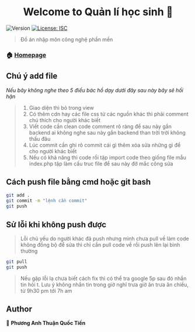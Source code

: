 <h1 align="center">Welcome to Quản lí học sinh 👋</h1>
<p>
  <img alt="Version" src="https://img.shields.io/badge/version-1.0.0-blue.svg?cacheSeconds=2592000" />
  <a href="#" target="_blank">
    <img alt="License: ISC" src="https://img.shields.io/badge/License-ISC-yellow.svg" />
  </a>
</p>

> Đồ án nhập môn công nghệ phần mền

### 🏠 [Homepage](index.php)

## Chú ý add file
_Nếu bây không nghe theo 5 điều bác hồ dạy dưới đây sau này bây sẽ hối hận_

>1. Giao diện thì bỏ trong view
>2. Có thêm cdn hay các file css từ các nguồn khác thì phải comment chú thích cho người khác biết
>3. Viết code cần clean code comment rõ ràng để sau này gắn backend ai không nghe sau này gắn backend than trời trời không thấu đâu
>4. Lúc commit cần ghi rõ commit cái gì thêm xóa sửa những gì để cho người khác biết
>5. Nếu có khả năng thì code rồi tập import code theo giống file mẫu index.php tập làm cấu truc file để sau này đở mắc công sửa


## Cách push file bằng cmd hoặc git bash

```sh
git add .
git commit -m "lệnh cần commit"
git push
```

## Sử lỗi khi không push được

>Lỗi chủ yếu do người khác đã push nhưng mình chưa pull về làm code không đồng bộ để sửa thì chỉ cần pull code về rồi push lên lại bình thường
```sh
git pull
git push
```
> Nếu gặp lỗi lạ chưa biết cách fix thì có thể tra google 5p sau đó nhắn tin hỏi t.
Lưu ý không nhắn tin trong giờ nghĩ trưa giờ ăn trưa ăn chiều, từ 9h30 pm tới 7h am
## Author

👤 **Phương Anh Thuận Quốc Tiến**
